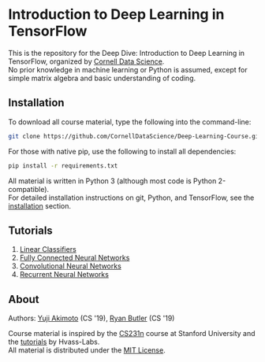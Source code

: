 # Introduction to Deep Learning in TensorFlow
This is the repository for the Deep Dive: Introduction to Deep Learning in TensorFlow,
organized by [Cornell Data Science](https://cornelldata.science/).   
No prior knowledge in machine learning or Python is assumed, except for simple matrix algebra and
basic understanding of coding.

## Installation 
To download all course material, type the following into the command-line:  
```bash
git clone https://github.com/CornellDataScience/Deep-Learning-Course.git
``` 
For those with native pip, use the following to install all dependencies:
```bash
pip install -r requirements.txt
```
All material is written in Python 3 (although most code is Python 2-compatible).  
For detailed installation instructions on git, Python, and TensorFlow, see the
[installation](https://github.com/CornellDataScience/Deep-Learning-Course/tree/master/00-TensorFlow-Installation)
section.

## Tutorials
1. [Linear Classifiers](https://github.com/CornellDataScience/Deep-Learning-Course/tree/master/01-Linear-Classifiers)
2. [Fully Connected Neural Networks](https://github.com/CornellDataScience/Deep-Learning-Course/tree/master/02-Fully-Connected-Networks)
3. [Convolutional Neural Networks](https://github.com/CornellDataScience/Deep-Learning-Course/tree/master/03-Convolutional-Neural-Networks)
4. [Recurrent Neural Networks](https://github.com/CornellDataScience/Deep-Learning-Course/tree/master/04-Recurrent-Neural-Networks)

## About 
Authors: [Yuji Akimoto](https://github.com/yujiakimoto) (CS '19), [Ryan Butler](https://github.com/TheButlah/) (CS '19)
  
Course material is inspired by the [CS231n](http://cs231n.github.io/) course at Stanford University and the [tutorials](https://github.com/Hvass-Labs/TensorFlow-Tutorials) by Hvass-Labs.  
All material is distributed under the [MIT License](https://github.com/CornellDataScience/Deep-Learning-Course/blob/master/LICENSE).
